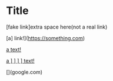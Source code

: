 # Title
[fake link]extra space here(not a real link)

[a] link!](https://something.com)

[a text!](https://otherlink.com)

[a \] \] \] \] text!](https://somethingelse.com)

[\](google.com)

